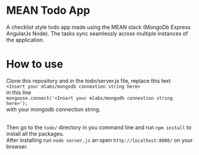 # MEAN Todo App
A checklist style todo app made using the MEAN stack (MongoDb Express AngularJs Node). The tasks sync seamlessly across multiple instances of the application.


# How to use
Clone this repository and in the todo/server.js file, replace this text   
```<Insert your mlabs/mongodb connextion string here>```<br>
in this line   
```mongoose.connect('<Insert your mlabs/mongodb connextion string here>');```<br> 
with your mongodb connection string.<br><br>

Then go to the `todo/` directory in you command line and run `npm install` to install all the packages.<br>
After installing run `node server.js` an open `http://localhost:8080/` on your browser.
